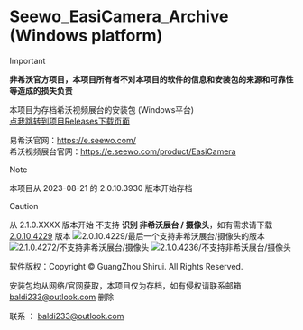 
# Seewo_EasiCamera_Archive (Windows platform)
> [!IMPORTANT]
> **非希沃官方项目，本项目所有者不对本项目的软件的信息和安装包的来源和可靠性等造成的损失负责**

本项目为存档希沃视频展台的安装包 (Windows平台)<br/>
[点我跳转到项目Releases下载页面](https://github.com/baldi233/Seewo_EasiCamera_Archive/releases)


易希沃官网：https://e.seewo.com/ <br/>
希沃视频展台官网：https://e.seewo.com/product/EasiCamera

> [!NOTE]
> 本项目从 2023-08-21 的 2.0.10.3930 版本开始存档

> [!CAUTION]
> 从 2.1.0.XXXX 版本开始 不支持 **识别 非希沃展台 / 摄像头**，如有需求请下载 [2.0.10.4229](https://github.com/baldi233/Seewo_EasiCamera_Archive/releases/tag/2.0.10.4229) 版本
>![2.0.10.4229/最后一个支持非希沃展台/摄像头的版本](https://github.com/user-attachments/assets/e2fcc832-3ed6-477d-87fa-390d3927decc)
> ![2.1.0.4272/不支持非希沃展台/摄像头](https://github.com/user-attachments/assets/893fa3de-348c-442c-b7f5-e185bac12ab3)
> ![2.1.0.4236/不支持非希沃展台/摄像头](https://github.com/user-attachments/assets/1183e957-7179-44cd-b8ef-f9e9b6be7218)

软件版权：Copyright ©  GuangZhou Shirui. All Rights Reserved.

安装包均从网络/官网获取，本项目仅为存档，如有侵权请联系邮箱 baldi233@outlook.com 删除

联系 ： baldi233@outlook.com



